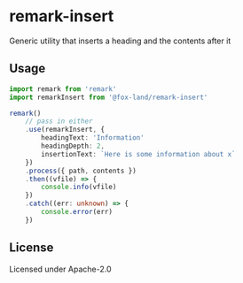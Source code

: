# remark-insert

Generic utility that inserts a heading and the contents after it

## Usage

```ts
import remark from 'remark'
import remarkInsert from '@fox-land/remark-insert'

remark()
	// pass in either
	.use(remarkInsert, {
		headingText: 'Information'
		headingDepth: 2,
		insertionText: `Here is some information about x`
	})
	.process({ path, contents })
	.then((vfile) => {
		console.info(vfile)
	})
	.catch((err: unknown) => {
		console.error(err)
	})
```

## License

Licensed under Apache-2.0
